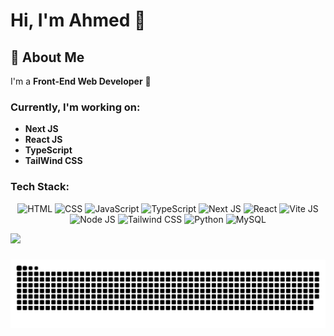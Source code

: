 # Hi, I'm Ahmed 👋

## 🚀 About Me
I'm a **Front-End Web Developer** 👀

### Currently, I'm working on:
- **Next JS**
- **React JS**
- **TypeScript**
- **TailWind CSS**
### Tech Stack:
<p align="center">
  <img src="https://cdn.jsdelivr.net/gh/devicons/devicon/icons/html5/html5-original.svg" alt="HTML" width="60" height="60" />
  <img src="https://cdn.jsdelivr.net/gh/devicons/devicon/icons/css3/css3-original.svg" alt="CSS" width="60" height="60" />
  <img src="https://cdn.jsdelivr.net/gh/devicons/devicon/icons/javascript/javascript-original.svg" alt="JavaScript" width="60" height="60" />
  <img src="https://cdn.jsdelivr.net/gh/devicons/devicon/icons/typescript/typescript-original.svg" alt="TypeScript" width="60" height="60" />
  <img src="https://cdn.jsdelivr.net/gh/devicons/devicon@latest/icons/nextjs/nextjs-original.svg" alt="Next JS" width="60" height="60" />
  <img src="https://cdn.jsdelivr.net/gh/devicons/devicon/icons/react/react-original.svg" alt="React" width="60" height="60" />
  <img src="https://cdn.jsdelivr.net/gh/devicons/devicon@latest/icons/vitejs/vitejs-original.svg" alt="Vite JS" width="60" height="60" />
<!--   <img src="https://cdn.jsdelivr.net/gh/devicons/devicon@latest/icons/vuejs/vuejs-original.svg" alt="Vue JS" width="60" height="60" /> -->
  <img src="https://cdn.jsdelivr.net/gh/devicons/devicon@latest/icons/nodejs/nodejs-original.svg" alt="Node JS" width="60" height="60" />
  <img src="https://cdn.jsdelivr.net/gh/devicons/devicon/icons/tailwindcss/tailwindcss-original.svg" alt="Tailwind CSS" width="60" height="60" />
  <img src="https://cdn.jsdelivr.net/gh/devicons/devicon/icons/python/python-original.svg" alt="Python" width="60" height="60" />     
  <img src="https://cdn.jsdelivr.net/gh/devicons/devicon/icons/mysql/mysql-original.svg" alt="MySQL" width="60" height="60" />
</p>

![](https://github-readme-stats.vercel.app/api/top-langs/?username=ahmedST7204&theme=dark&hide_border=false&include_all_commits=false&count_private=false&layout=compact)

###
<img src="https://raw.githubusercontent.com/z3sh4n/z3sh4n/output/snake.svg" alt="Snake animation" />

